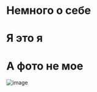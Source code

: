  # Немного о себе
 # Я это я
 # А фото не мое
![image](https://github.com/user-attachments/assets/1e708f27-9c38-454a-8654-2ebde3ee3408)

